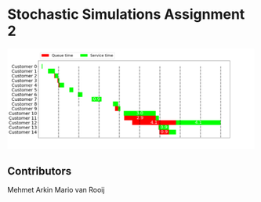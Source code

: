 # Stochastic Simulations Assignment 2

![alt text](https://github.com/Snoeprol/stochastic_simulations/blob/master/Assignment_code_2/data/12312412412.png?raw=true)

## Contributors

Mehmet Arkin
Mario van Rooij

